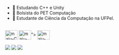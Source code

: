 - 🌱 Estudando C++ e Unity
- 🔭 Bolsista do PET Computação
- 💬 Estudante de Ciência da Computação na UFPel.

<div style="display: inline_block"><br>
  <img align="center" alt="maju-C" height="30" width="40" src="https://cdn.jsdelivr.net/gh/devicons/devicon/icons/c/c-original.svg">
  <img align="center" alt="maju-Python" height="30" width="40" src="<img src="https://cdn.jsdelivr.net/gh/devicons/devicon/icons/cplusplus/cplusplus-original.svg" />">
  <img align="center" alt="maju-Csharp" height="30" width="40" src="https://cdn.jsdelivr.net/gh/devicons/devicon/icons/csharp/csharp-original.svg">
</div>

<div style="display: inline_block"><br>
  <a href="https://instagram.com/majudlorenzoni" target="_blank"><img src="https://img.shields.io/badge/-Instagram-%23E4405F?style=for-the-badge&logo=instagram&logoColor=white" target="_blank"></a>
  <a href = "mailto:juliamaria892@gmail.com"><img src="https://img.shields.io/badge/-Gmail-%23333?style=for-the-badge&logo=gmail&logoColor=white" target="_blank"></a>
  <a href="https://www.linkedin.com/in/maria-j%C3%BAlia-lorenzoni-b09489230/" target="_blank"><img src="https://img.shields.io/badge/-LinkedIn-%230077B5?style=for-the-badge&logo=linkedin&logoColor=white" target="_blank"></a>
</div>
